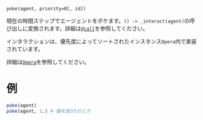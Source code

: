 ```
poke(agent, priority=0[, id])
```

現在の時間ステップでエージェントをポケます。`() -> _interact(agent)`の呼び出しに変換されます。詳細は[`@call`](@ref)を参照してください。

インタラクションは、優先度によってソートされたインスタンス`Opera`内で実装されています。

詳細は[`Opera`](@ref)を参照してください。

# 例

```julia
poke(agent)
poke(agent, 1.) # 優先度が1のとき
```
